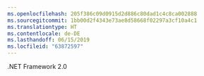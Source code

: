 ```yaml
---
ms.openlocfilehash: 205f386c09d0915d2d886c80dad1c4c8ca002888
ms.sourcegitcommit: 1bb00d2f4343e73ae8d58668f02297a3cf10a4c1
ms.translationtype: HT
ms.contentlocale: de-DE
ms.lasthandoff: 06/15/2019
ms.locfileid: "63872597"
---
```

.NET Framework 2.0